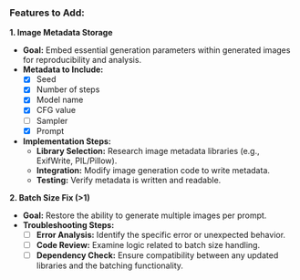 ### Features to Add:

**1. Image Metadata Storage**

* **Goal:** Embed essential generation parameters within generated images for reproducibility and analysis.
* **Metadata to Include:**
    - [x] Seed
    - [x] Number of steps
    - [x] Model name
    - [x] CFG value
    - [ ] Sampler
    - [x] Prompt

* **Implementation Steps:**
    - **Library Selection:** Research image metadata libraries (e.g., ExifWrite, PIL/Pillow).
    - **Integration:** Modify image generation code to write metadata.
    - **Testing:** Verify metadata is written and readable.

**2. Batch Size Fix (>1)**

* **Goal:** Restore the ability to generate multiple images per prompt.
* **Troubleshooting Steps:**
    - [ ] **Error Analysis:** Identify the specific error or unexpected behavior.
    - [ ] **Code Review:** Examine logic related to batch size handling.
    - [ ] **Dependency Check:** Ensure compatibility between any updated libraries and the batching functionality.
